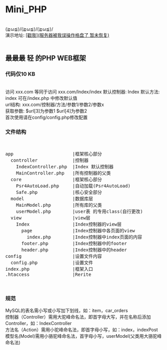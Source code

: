 # Mini_PHP
<br>
(≧ω≦)/(≧ω≦)/(≧ω≦)/
<br>
演示地址: <a href="http://miniphp.vacant.mobi">[戳我](服务器被我误操作格盘了 暂未恢复)</a>
<br><br>
<h2>最最最 轻 的PHP WEB框架</h2>
<h3>代码仅10 KB</h3>
<br>
访问   xxx.com 等同于访问  xxx.com/Index/index
默认控制器: Index  默认方法: index
可在/index.php 中修改默认值
<br>
url结构: xxx.com/控制器/方法/参数1/参数2/参数x
<br>
获取参数: $url[3]为参数1  $url[4]为参数2
<br>
首次使用请在config/config.php修改配置
<br>
<h3>文件结构</h3>
<br>
<pre>
app                      |框架核心部分
  controller             |控制器
    IndexController.php  |Index 默认控制器
    MainController.php   |所有控制器的父类
  core                   |框架核心部分
    Psr4AutoLoad.php     |自动加载(Psr4AutoLoad)
    Safe.php             |核心安全部分
  model                  |数据库层
    MainModel.php        |所有库的父类
    userModel.php        |user表 的专用class(自行更改)
  view                   |view层
    Index                |Index控制器的view层
      page               |Index控制器中各页面的view
        index.php        |Index控制器中index页面的内容
      footer.php         |Index控制器中的footer
      header.php         |Index控制器中的header
config                   |设置文件内容
  config.php             |设置文件
index.php                |框架入口
.htaccess                |Rerite
</pre>
<br>
<h3>规范</h3>
MySQL的表名需小写或小写加下划线，如：item，car_orders
<br>
控制器（Controller）需用大驼峰命名法，即首字母大写，并在名称后添加Controller，如：IndexController
<br>
方法名（Action）需用小驼峰命名法，即首字母小写，如：index，indexPost
<br>
模型名(Model)需用小骆驼峰命名法，首字母小写，userModel(父类用大骆驼峰命名法)
<br>